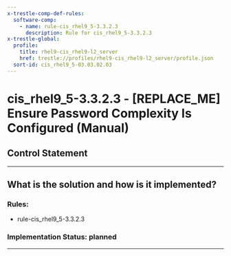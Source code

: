 ```yaml
---
x-trestle-comp-def-rules:
  software-comp:
    - name: rule-cis_rhel9_5-3.3.2.3
      description: Rule for cis_rhel9_5-3.3.2.3
x-trestle-global:
  profile:
    title: rhel9-cis_rhel9-l2_server
    href: trestle://profiles/rhel9-cis_rhel9-l2_server/profile.json
  sort-id: cis_rhel9_5-03.03.02.03
---
```


# cis_rhel9_5-3.3.2.3 - \[REPLACE_ME\] Ensure Password Complexity Is Configured (Manual)

## Control Statement

______________________________________________________________________

## What is the solution and how is it implemented?

<!-- For implementation status enter one of: implemented, partial, planned, alternative, not-applicable -->

<!-- Note that the list of rules under ### Rules: is read-only and changes will not be captured after assembly to JSON -->

<!-- Add control implementation description here for control: cis_rhel9_5-3.3.2.3 -->

### Rules:

  - rule-cis_rhel9_5-3.3.2.3

### Implementation Status: planned

______________________________________________________________________
